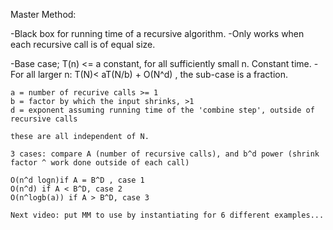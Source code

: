 Master Method:

-Black box for running time of a recursive algorithm.
-Only works when each recursive call is of equal size.

-Base case; T(n)  <= a constant, for all sufficiently small n. Constant time.
-For all larger n:
    T(N)< aT(N/b) + O(N^d)
    , the sub-case is a fraction.

    a = number of recurive calls >= 1
    b = factor by which the input shrinks, >1
    d = exponent assuming running time of the 'combine step', outside of recursive calls

    these are all independent of N.

    3 cases: compare A (number of recursive calls), and b^d power (shrink factor ^ work done outside of each call)

    O(n^d logn)if A = B^D , case 1
    O(n^d) if A < B^D, case 2
    O(n^logb(a)) if A > B^D, case 3

    Next video: put MM to use by instantiating for 6 different examples...